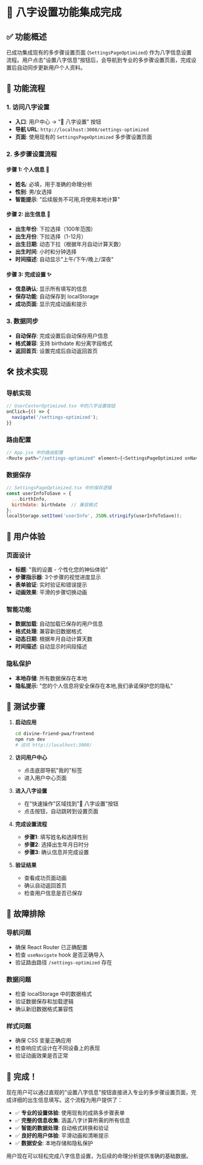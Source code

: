 # 🌟 八字设置功能集成完成

## ✅ 功能概述

已成功集成现有的多步骤设置页面 (`SettingsPageOptimized`) 作为八字信息设置流程。用户点击"设置八字信息"按钮后，会导航到专业的多步骤设置页面，完成设置后自动同步更新用户个人资料。

## 🎯 功能流程

### 1. 访问八字设置
- **入口**: 用户中心 → "📅 八字设置" 按钮
- **导航 URL**: `http://localhost:3008/settings-optimized`
- **页面**: 使用现有的 `SettingsPageOptimized` 多步骤设置页面

### 2. 多步骤设置流程

#### 步骤 1: 个人信息 👤
- **姓名**: 必填，用于准确的命理分析
- **性别**: 男/女选择
- **智能提示**: "后续服务不可用,将使用本地计算"

#### 步骤 2: 出生信息 📅
- **出生年份**: 下拉选择（100年范围）
- **出生月份**: 下拉选择（1-12月）
- **出生日期**: 动态下拉（根据年月自动计算天数）
- **出生时间**: 小时和分钟选择
- **时间描述**: 自动显示"上午/下午/晚上/深夜"

#### 步骤 3: 完成设置 ✨
- **信息确认**: 显示所有填写的信息
- **保存功能**: 自动保存到 localStorage
- **成功页面**: 显示完成动画和提示

### 3. 数据同步
- **自动保存**: 完成设置后自动保存用户信息
- **格式兼容**: 支持 birthdate 和分离字段格式
- **返回首页**: 设置完成后自动返回首页

## 🛠️ 技术实现

### 导航实现
```javascript
// UserCenterOptimized.tsx 中的八字设置按钮
onClick={() => {
  navigate('/settings-optimized');
}}
```

### 路由配置
```javascript
// App.jsx 中的路由配置
<Route path="/settings-optimized" element={<SettingsPageOptimized onNavigate={handleNavigate} />} />
```

### 数据保存
```javascript
// SettingsPageOptimized.tsx 中的保存逻辑
const userInfoToSave = {
  ...birthInfo,
  birthdate: birthdate  // 兼容格式
};
localStorage.setItem('userInfo', JSON.stringify(userInfoToSave));
```

## 🎨 用户体验

### 页面设计
- **标题**: "我的设置 - 个性化您的神仙体验"
- **步骤指示器**: 3个步骤的视觉进度显示
- **表单验证**: 实时验证和错误提示
- **动画效果**: 平滑的步骤切换动画

### 智能功能
- **数据加载**: 自动加载已保存的用户信息
- **格式处理**: 兼容新旧数据格式
- **动态日期**: 根据年月自动计算天数
- **时间描述**: 自动显示时间段描述

### 隐私保护
- **本地存储**: 所有数据保存在本地
- **隐私提示**: "您的个人信息将安全保存在本地,我们承诺保护您的隐私"

## 📱 测试步骤

1. **启动应用**
   ```bash
   cd divine-friend-pwa/frontend
   npm run dev
   # 访问 http://localhost:3008/
   ```

2. **访问用户中心**
   - 点击底部导航"我的"标签
   - 进入用户中心页面

3. **进入八字设置**
   - 在"快速操作"区域找到"📅 八字设置"按钮
   - 点击按钮，自动跳转到设置页面

4. **完成设置流程**
   - **步骤1**: 填写姓名和选择性别
   - **步骤2**: 选择出生年月日时分
   - **步骤3**: 确认信息并完成设置

5. **验证结果**
   - 查看成功页面动画
   - 确认自动返回首页
   - 检查用户信息是否已保存

## 🔧 故障排除

### 导航问题
- 确保 React Router 已正确配置
- 检查 `useNavigate` hook 是否正确导入
- 验证路由路径 `/settings-optimized` 存在

### 数据问题
- 检查 localStorage 中的数据格式
- 验证数据保存和加载逻辑
- 确认新旧数据格式兼容性

### 样式问题
- 确保 CSS 变量正确应用
- 检查响应式设计在不同设备上的表现
- 验证动画效果是否正常

## 🎉 完成！

现在用户可以通过直观的"设置八字信息"按钮直接进入专业的多步骤设置页面，完成详细的出生信息填写。这个流程为用户提供了：

- ✅ **专业的设置体验**: 使用现有的成熟多步骤表单
- ✅ **完整的信息收集**: 涵盖八字计算所需的所有信息
- ✅ **智能的数据处理**: 自动格式转换和验证
- ✅ **良好的用户体验**: 平滑动画和清晰提示
- ✅ **数据安全**: 本地存储和隐私保护

用户现在可以轻松完成八字信息设置，为后续的命理分析提供准确的基础数据。 